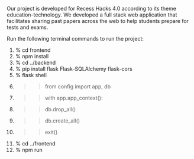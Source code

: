 Our project is developed for Recess Hacks 4.0 according to its theme education-technology. We developed a full stack web application that facilitates sharing past papers across the web to help students prepare for tests and exams.

Run the following terminal commands to run the project:

1. % cd frontend
2. % npm install
3. % cd ../backend
4. % pip install flask Flask-SQLAlchemy flask-cors
5. % flask shell
6. >>from config import app, db
7. >>with app.app_context():
8. >>db.drop_all()
9. >>db.create_all()
10. >>exit()
11. % cd ../frontend
12. % npm run
